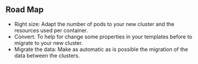 ## Road Map

- Right size: Adapt the number of pods to your new cluster and the resources used per container.
- Convert: To help for change some properties in your templates before to migrate to your new cluster.
- Migrate the data: Make as automatic as is possible the migration of the data between the clusters.